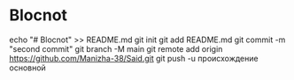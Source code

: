 # Blocnot
echo "# Blocnot" >> README.md 
git init 
git add README.md 
git commit -m "second commit" 
git branch -M main 
git remote add origin https://github.com/Manizha-38/Said.git
 git push -u происхождение основной
